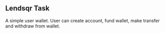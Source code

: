 ## Lendsqr Task

A simple user wallet. User can create account, fund wallet, make transfer and withdraw from wallet. 